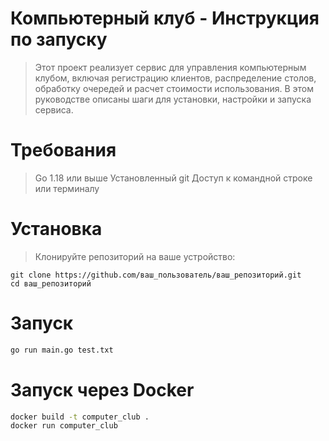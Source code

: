 # Компьютерный клуб - Инструкция по запуску
> Этот проект реализует сервис для управления компьютерным клубом, включая регистрацию клиентов, распределение столов,
> обработку очередей и расчет стоимости использования.
> В этом руководстве описаны шаги для установки, настройки и запуска сервиса.

# Требования
> Go 1.18 или выше
> Установленный git
> Доступ к командной строке или терминалу

# Установка
> Клонируйте репозиторий на ваше устройство:
```git
git clone https://github.com/ваш_пользователь/ваш_репозиторий.git
cd ваш_репозиторий
```
# Запуск
```bash
go run main.go test.txt 
```

# Запуск через Docker
```bash
docker build -t computer_club .
docker run computer_club
```



